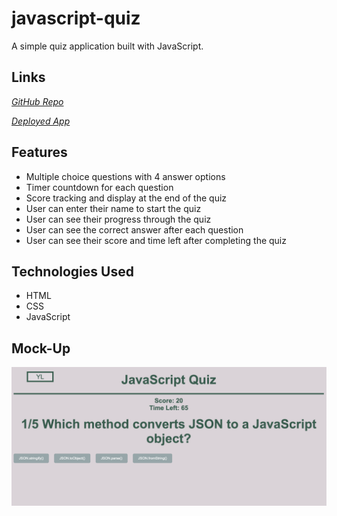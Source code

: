 # javascript-quiz
A simple quiz application built with JavaScript.

## Links 
*[GitHub Repo](https://github.com/ilavine/javascript-quiz)*

*[Deployed App](https://ilavine.github.io/javascript-quiz/)*
## Features
* Multiple choice questions with 4 answer options
* Timer countdown for each question
* Score tracking and display at the end of the quiz
* User can enter their name to start the quiz
* User can see their progress through the quiz
* User can see the correct answer after each question
* User can see their score and time left after completing the quiz

## Technologies Used
* HTML
* CSS
* JavaScript

## Mock-Up
![Mock-Up Image](Assets/mockup.png)
